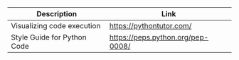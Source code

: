|Description|Link|
|---|---|
| Visualizing code execution|https://pythontutor.com/|
|Style Guide for Python Code|https://peps.python.org/pep-0008/|

